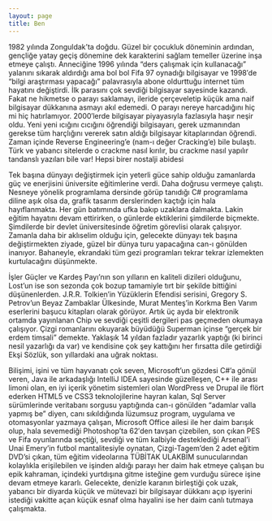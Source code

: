 ```yaml
---
layout: page
title: Ben
---
```

1982 yılında Zonguldak’ta doğdu. Güzel bir çocukluk döneminin ardından, gençliğe yatay geçiş dönemine dek karakterini sağlam temeller üzerine inşa etmeye çalıştı. Anneciğine 1996 yılında “ders çalışmak için kullanacağı” yalanını sıkarak aldırdığı ama bol bol Fifa 97 oynadığı bilgisayar ve 1998′de “bilgi araştırması yapacağı” palavrasıyla abone oldurttuğu internet tüm hayatını değiştirdi. İlk parasını çok sevdiği bilgisayar sayesinde kazandı. Fakat ne hikmetse o parayı saklamayı, ileride çerçeveletip küçük ama naif bilgisayar dükkanına asmayı akıl edemedi. O parayı nereye harcadığını hiç mi hiç hatırlamıyor. 2000′lerde bilgisayar piyayasıyla fazlasıyla haşır neşir oldu. Yeni yeni ıcığını cıcığını öğrendiği bilgisayarı, gerek uzmanından gerekse tüm harçlığını vererek satın aldığı bilgisayar kitaplarından öğrendi. Zaman içinde Reverse Engineering’e (nam-ı değer Cracking’e) bile bulaştı. Türk ve yabancı sitelerde o crackme nasıl kırılır, bu crackme nasıl yapılır tandanslı yazıları bile var! Hepsi birer nostalji abidesi

Tek başına dünyayı değiştirmek için yeterli güce sahip olduğu zamanlarda güç ve enerjisini üniversite eğitimlerine verdi. Daha doğrusu vermeye çalıştı. Nesneye yönelik programlama dersinde görüp tanıdığı C# programlama diline aşık olsa da, grafik tasarım derslerinden kaçtığı için hala hayıflanmakta. Her gün batımında ufka bakıp uzaklara dalmakta. Lakin eğitim hayatını devam ettirirken, o günlerde ektiklerini şimdilerde biçmekte. Şimdilerde bir devlet üniversitesinde öğretim görevlisi olarak çalışıyor. Zamanla daha bir aklıselim olduğu için, gelecekte dünyayı tek başına değiştirmekten ziyade, güzel bir dünya turu yapacağına can-ı gönülden inanıyor. Bahaneyle, ekrandaki tüm gezi programları tekrar tekrar izlemekten kurtulacağını düşünmekte.

İşler Güçler ve Kardeş Payı’nın son yılların en kaliteli dizileri olduğunu, Lost’un ise son sezonda çok bozup tamamiyle tırt bir şekilde bittiğini düşünenlerden. J.R.R. Tolkien’in Yüzüklerin Efendisi serisini, Gregory S. Petrov’un Beyaz Zambaklar Ülkesinde, Murat Menteş’in Korkma Ben Varım eserlerini başucu kitapları olarak görüyor. Artık üç ayda bir elektronik ortamda yayınlanan Chip ve sevdiği çeşitli dergileri pas geçmeden okumaya çalışıyor. Çizgi romanlarını okuyarak büyüdüğü Superman içinse “gerçek bir erdem timsali” demekte. Yaklaşık 14 yıldan fazladır yazarlık yaptığı (ki birinci nesil yazarlığı da var) ve kendisine çok şey kattığını her fırsatta dile getirdiği Ekşi Sözlük, son yıllardaki ana uğrak noktası.

Bilişimi, işini ve tüm hayvanatı çok seven, Microsoft’un gözdesi C#’a gönül veren, Java ile arkadaşlığı IntelliJ IDEA sayesinde güzelleşen, C++ ile arası limoni olan, en iyi içerik yönetim sistemleri olan WordPress ve Drupal ile flört ederken HTML5 ve CSS3 teknolojilerine hayran kalan, Sql Server sürümlerinde veritabanı sorgusu yaptığında can-ı gönülden “adamlar valla yapmış be” diyen, canı sıkıldığında lüzumsuz program, uygulama ve otomasyonlar yazmaya çalışan, Microsoft Office ailesi ile her daim barışık olup, hala sevemediği Photoshop’ta 62′den tavşan çizebilen, son çıkan PES ve Fifa oyunlarında seçtiği, sevdiği ve tüm kalbiyle desteklediği Arsenal’i Unai Emery’in futbol mantalitesiyle oynatan, Çizgi-Tagem’den 2 adet eğitim DVD’si çıkan, tüm eğitim videolarına TÜBİTAK ULAKBİM sunucularından kolaylıkla erişilebilen ve işinden aldığı parayı her daim hak etmeye çalışan bu epik kahraman, içindeki yurtdışına gitme isteğine gem vurduğu sürece işine devam etmeye kararlı. Gelecekte, denizle karanın birleştiği çok uzak, yabancı bir diyarda küçük ve mütevazi bir bilgisayar dükkanı açıp işyerini istediği vakitte açan küçük esnaf olma hayalini ise her daim canlı tutmaya çalışmakta.
